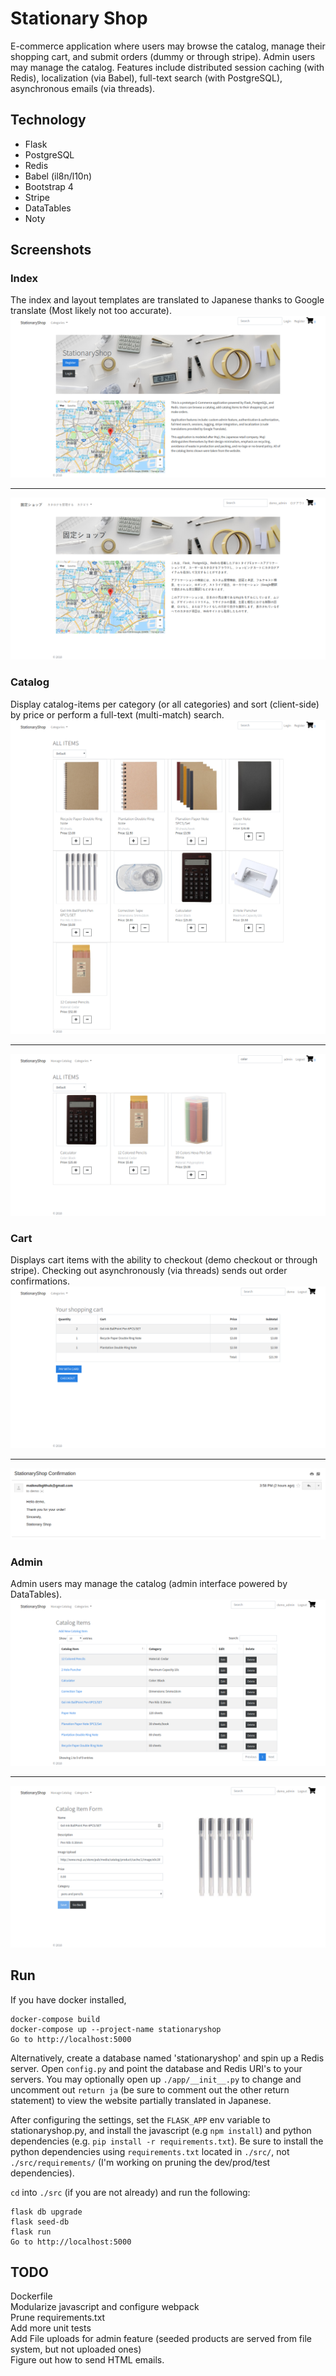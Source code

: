 # Stationary Shop

E-commerce application where users may browse the catalog, manage their
shopping cart, and submit orders (dummy or through stripe). Admin users may
manage the catalog. Features include distributed session caching (with Redis),
localization (via Babel), full-text search (with
PostgreSQL), asynchronous emails (via threads).

Technology
----------
* Flask
* PostgreSQL
* Redis
* Babel (il8n/l10n)
* Bootstrap 4
* Stripe
* DataTables
* Noty

Screenshots
---
### Index 
The index and layout templates are translated to Japanese thanks to Google
translate (Most likely not too accurate).
![index](/screenshots/main.png?raw=true "Index")
***
![japanese](/screenshots/japanese.png?raw=true "Japanese")
### Catalog  
Display catalog-items per category (or all categories) and sort (client-side)
by price or perform a full-text (multi-match) search.
![catalog](/screenshots/catalog.png?raw=true "Catalog")
***
![search](/screenshots/search.png?raw=true "Search")
### Cart
Displays cart items with the ability to checkout (demo checkout or through
stripe). Checking out asynchronously (via threads) sends out order
confirmations.
![cart](/screenshots/cart.png?raw=true "Cart")
***
![mail](/screenshots/mail.png?raw=true "Mail")
### Admin 
Admin users may manage the catalog (admin interface powered by DataTables).
![admin](/screenshots/admin.png?raw=true "Admin")
***
![edit](/screenshots/edit.png?raw=true "Edit")

Run
---
If you have docker installed,
```
docker-compose build
docker-compose up --project-name stationaryshop
Go to http://localhost:5000
```

Alternatively, create a database named 'stationaryshop' and spin up a Redis
server. Open `config.py` and point the database and Redis URI's to your
servers. You may optionally open up `./app/__init__.py` to change and uncomment out
`return ja` (be sure to comment out the other return statement) to view the
website partially translated in Japanese. 

After configuring the settings, set the `FLASK_APP` env variable to
stationaryshop.py, and install the javascript (e.g `npm install`) and python
dependencies (e.g. `pip install -r requirements.txt`). Be sure to install the
python dependencies using `requirements.txt` located in `./src/`, not
`./src/requirements/` (I'm working on pruning the dev/prod/test dependencies).

`cd` into `./src` (if you are not already) and run the following:
```
flask db upgrade
flask seed-db
flask run
Go to http://localhost:5000
```
TODO
----
Dockerfile  
Modularize javascript and configure webpack  
Prune requirements.txt  
Add more unit tests  
Add File uploads for admin feature (seeded products are served from file
system, but not uploaded ones)  
Figure out how to send HTML emails.
